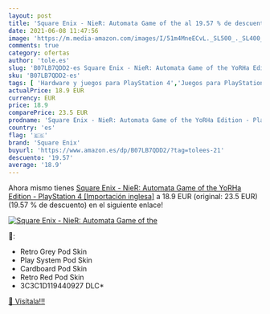 ```yaml
---
layout: post
title: 'Square Enix - NieR: Automata Game of the al 19.57 % de descuento'
date: 2021-06-08 11:47:56
image: 'https://m.media-amazon.com/images/I/51m4MneECvL._SL500_._SL400_.jpg'
comments: true
category: ofertas
author: 'tole.es'
slug: 'B07LB7QDD2-es Square Enix - NieR: Automata Game of the YoRHa Edition -...'
sku: 'B07LB7QDD2-es'
tags: [ 'Hardware y juegos para PlayStation 4','Juegos para PlayStation 4','Videojuegos','playstation','square enix', ]
actualPrice: 18.9 EUR
currency: EUR
price: 18.9
comparePrice: 23.5 EUR
prodname: 'Square Enix - NieR: Automata Game of the YoRHa Edition - PlayStation 4 [Importación inglesa]'
country: 'es'
flag: '🇪🇸'
brand: 'Square Enix'
buyurl: 'https://www.amazon.es/dp/B07LB7QDD2/?tag=tolees-21'
descuento: '19.57'
average: '18.9'
---
```


Ahora mismo tienes [Square Enix - NieR: Automata Game of the YoRHa Edition - PlayStation 4 [Importación inglesa]](https://www.amazon.es/dp/B07LB7QDD2/?tag=tolees-21) a 18.9 EUR (original: 23.5 EUR) (19.57 %  de descuento) en el siguiente enlace!

[![Square Enix - NieR: Automata Game of the](https://m.media-amazon.com/images/I/51m4MneECvL._SL500_._SL400_.jpg)](https://www.amazon.es/dp/B07LB7QDD2/?tag=tolees-21)

🔎:

- Retro Grey Pod Skin
- Play System Pod Skin
- Cardboard Pod Skin
- Retro Red Pod Skin
- 3C3C1D119440927 DLC*

[🛒 Visítala!!!](https://www.amazon.es/dp/B07LB7QDD2/?tag=tolees-21)
